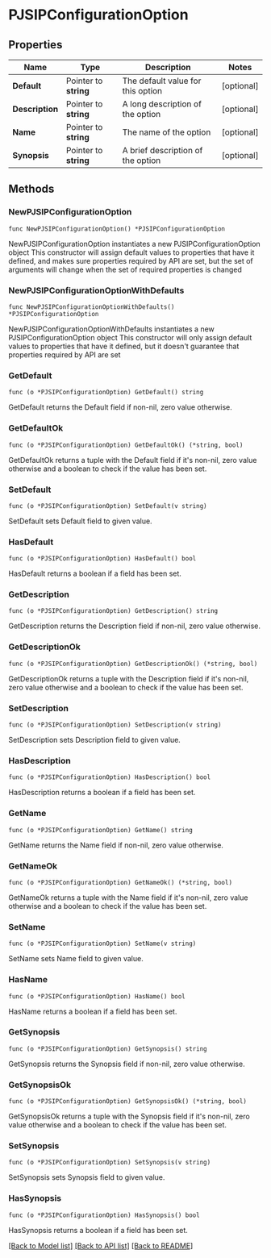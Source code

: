# PJSIPConfigurationOption

## Properties

Name | Type | Description | Notes
------------ | ------------- | ------------- | -------------
**Default** | Pointer to **string** | The default value for this option | [optional]
**Description** | Pointer to **string** | A long description of the option | [optional]
**Name** | Pointer to **string** | The name of the option | [optional]
**Synopsis** | Pointer to **string** | A brief description of the option | [optional]

## Methods

### NewPJSIPConfigurationOption

`func NewPJSIPConfigurationOption() *PJSIPConfigurationOption`

NewPJSIPConfigurationOption instantiates a new PJSIPConfigurationOption object
This constructor will assign default values to properties that have it defined,
and makes sure properties required by API are set, but the set of arguments
will change when the set of required properties is changed

### NewPJSIPConfigurationOptionWithDefaults

`func NewPJSIPConfigurationOptionWithDefaults() *PJSIPConfigurationOption`

NewPJSIPConfigurationOptionWithDefaults instantiates a new PJSIPConfigurationOption object
This constructor will only assign default values to properties that have it defined,
but it doesn't guarantee that properties required by API are set

### GetDefault

`func (o *PJSIPConfigurationOption) GetDefault() string`

GetDefault returns the Default field if non-nil, zero value otherwise.

### GetDefaultOk

`func (o *PJSIPConfigurationOption) GetDefaultOk() (*string, bool)`

GetDefaultOk returns a tuple with the Default field if it's non-nil, zero value otherwise
and a boolean to check if the value has been set.

### SetDefault

`func (o *PJSIPConfigurationOption) SetDefault(v string)`

SetDefault sets Default field to given value.

### HasDefault

`func (o *PJSIPConfigurationOption) HasDefault() bool`

HasDefault returns a boolean if a field has been set.

### GetDescription

`func (o *PJSIPConfigurationOption) GetDescription() string`

GetDescription returns the Description field if non-nil, zero value otherwise.

### GetDescriptionOk

`func (o *PJSIPConfigurationOption) GetDescriptionOk() (*string, bool)`

GetDescriptionOk returns a tuple with the Description field if it's non-nil, zero value otherwise
and a boolean to check if the value has been set.

### SetDescription

`func (o *PJSIPConfigurationOption) SetDescription(v string)`

SetDescription sets Description field to given value.

### HasDescription

`func (o *PJSIPConfigurationOption) HasDescription() bool`

HasDescription returns a boolean if a field has been set.

### GetName

`func (o *PJSIPConfigurationOption) GetName() string`

GetName returns the Name field if non-nil, zero value otherwise.

### GetNameOk

`func (o *PJSIPConfigurationOption) GetNameOk() (*string, bool)`

GetNameOk returns a tuple with the Name field if it's non-nil, zero value otherwise
and a boolean to check if the value has been set.

### SetName

`func (o *PJSIPConfigurationOption) SetName(v string)`

SetName sets Name field to given value.

### HasName

`func (o *PJSIPConfigurationOption) HasName() bool`

HasName returns a boolean if a field has been set.

### GetSynopsis

`func (o *PJSIPConfigurationOption) GetSynopsis() string`

GetSynopsis returns the Synopsis field if non-nil, zero value otherwise.

### GetSynopsisOk

`func (o *PJSIPConfigurationOption) GetSynopsisOk() (*string, bool)`

GetSynopsisOk returns a tuple with the Synopsis field if it's non-nil, zero value otherwise
and a boolean to check if the value has been set.

### SetSynopsis

`func (o *PJSIPConfigurationOption) SetSynopsis(v string)`

SetSynopsis sets Synopsis field to given value.

### HasSynopsis

`func (o *PJSIPConfigurationOption) HasSynopsis() bool`

HasSynopsis returns a boolean if a field has been set.

[[Back to Model list]](../README.md#documentation-for-models) [[Back to API list]](../README.md#documentation-for-api-endpoints) [[Back to README]](../README.md)
